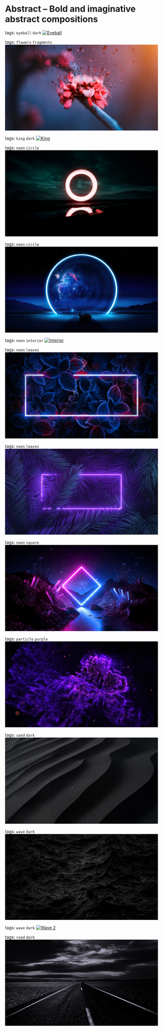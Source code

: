 # Abstract – Bold and imaginative abstract compositions

tags: `eyeball` `dark`
[![Eyeball](./abstract-eyeball-dark-01.jpg)](https://raw.githubusercontent.com/sayimburak/wallpapers/refs/heads/main/wallpapers/Abstract/abstract-eyeball-dark-01.jpg)

tags: `flowers` `fragments`
[![Fragments](./abstract-flowers-fragments-01.jpg)](https://raw.githubusercontent.com/sayimburak/wallpapers/refs/heads/main/wallpapers/Abstract/abstract-flowers-fragments-01.jpg)

tags: `king` `dark`
[![King](./abstract-king-dark-01.jpg)](https://raw.githubusercontent.com/sayimburak/wallpapers/refs/heads/main/wallpapers/Abstract/abstract-king-dark-01.jpg)

tags: `neon` `circle`
[![Circle 1](./abstract-neon-circle-01.jpg)](https://raw.githubusercontent.com/sayimburak/wallpapers/refs/heads/main/wallpapers/Abstract/abstract-neon-circle-01.jpg)

tags: `neon` `circle`
[![Circle 2](./abstract-neon-circle-02.jpg)](https://raw.githubusercontent.com/sayimburak/wallpapers/refs/heads/main/wallpapers/Abstract/abstract-neon-circle-02.jpg)

tags: `neon` `interior`
[![Interior](./abstract-neon-interior-01.png)](https://github.com/sayimburak/wallpapers/blob/main/wallpapers/Abstract/abstract-neon-interior-01.png)

tags: `neon` `leaves`
[![Leaves 1](./abstract-neon-leaves-01.jpg)](https://raw.githubusercontent.com/sayimburak/wallpapers/refs/heads/main/wallpapers/Abstract/abstract-neon-leaves-01.jpg)

tags: `neon` `leaves`
[![Leaves 2](./abstract-neon-leaves-02.jpg)](https://raw.githubusercontent.com/sayimburak/wallpapers/refs/heads/main/wallpapers/Abstract/abstract-neon-leaves-02.jpg)

tags: `neon` `square`
[![Square](./abstract-neon-square-01.jpg)](https://raw.githubusercontent.com/sayimburak/wallpapers/refs/heads/main/wallpapers/Abstract/abstract-neon-square-01.jpg)

tags: `particle` `purple`
[![Particles](./abstract-particle-purple-01.jpg)](https://raw.githubusercontent.com/sayimburak/wallpapers/refs/heads/main/wallpapers/Abstract/abstract-particle-purple-01.jpg)

tags: `sand` `dark`
[![Sand](./abstract-sand-dark-01.jpg)](https://raw.githubusercontent.com/sayimburak/wallpapers/refs/heads/main/wallpapers/Abstract/abstract-sand-dark-01.jpg)

tags: `wave` `dark`
[![Wave 1](./abstract-wave-dark-01.jpg)](https://raw.githubusercontent.com/sayimburak/wallpapers/refs/heads/main/wallpapers/Abstract/abstract-wave-dark-01.jpg)

tags: `wave` `dark`
[![Wave 2](./abstract-wave-dark-02.jpg)](https://raw.githubusercontent.com/sayimburak/wallpapers/refs/heads/main/wallpapers/Abstract/abstract-wave-dark-02.jpg)

tags: `road` `dark`
[![Road](./abstract-road-dark-01.jpg)](https://raw.githubusercontent.com/sayimburak/wallpapers/refs/heads/main/wallpapers/Abstract/abstract-road-dark-01.jpg)
